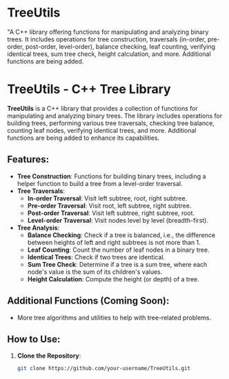 # TreeUtils
"A C++ library offering functions for manipulating and analyzing binary trees. It includes operations for tree construction, traversals (in-order, pre-order, post-order, level-order), balance checking, leaf counting, verifying identical trees, sum tree check, height calculation, and more. Additional functions are being added.
# TreeUtils - C++ Tree Library

**TreeUtils** is a C++ library that provides a collection of functions for manipulating and analyzing binary trees. The library includes operations for building trees, performing various tree traversals, checking tree balance, counting leaf nodes, verifying identical trees, and more. Additional functions are being added to enhance its capabilities.

## Features:
- **Tree Construction**: Functions for building binary trees, including a helper function to build a tree from a level-order traversal.
- **Tree Traversals**: 
  - **In-order Traversal**: Visit left subtree, root, right subtree.
  - **Pre-order Traversal**: Visit root, left subtree, right subtree.
  - **Post-order Traversal**: Visit left subtree, right subtree, root.
  - **Level-order Traversal**: Visit nodes level by level (breadth-first).
- **Tree Analysis**:
  - **Balance Checking**: Check if a tree is balanced, i.e., the difference between heights of left and right subtrees is not more than 1.
  - **Leaf Counting**: Count the number of leaf nodes in a binary tree.
  - **Identical Trees**: Check if two trees are identical.
  - **Sum Tree Check**: Determine if a tree is a sum tree, where each node's value is the sum of its children's values.
  - **Height Calculation**: Compute the height (or depth) of a tree.

## Additional Functions (Coming Soon):
- More tree algorithms and utilities to help with tree-related problems.

## How to Use:

1. **Clone the Repository**:
   ```bash
   git clone https://github.com/your-username/TreeUtils.git
